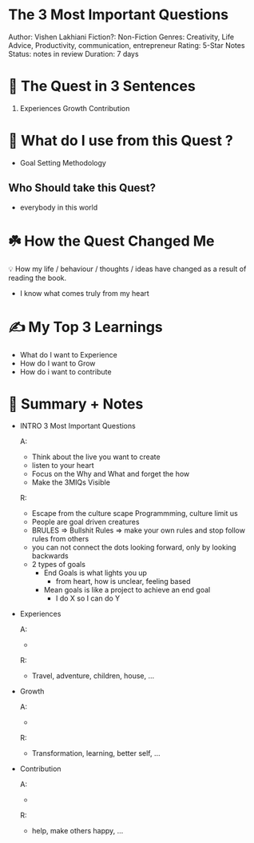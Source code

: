 # The 3 Most Important Questions

Author: Vishen Lakhiani
Fiction?: Non-Fiction
Genres: Creativity, Life Advice, Productivity, communication, entrepreneur
Rating: 5-Star
Notes Status: notes in review
Duration: 7 days

# 🚀 The Quest in 3 Sentences

1. Experiences Growth Contribution

# 🎨 What do I use from this Quest ?

- Goal Setting Methodology

## Who Should take this Quest?

- everybody in this world

# ☘️ How the Quest Changed Me

<aside>
💡 How my life / behaviour / thoughts / ideas have changed as a result of reading the book.

</aside>

- I know what comes truly from my heart

# ✍️ My Top 3 Learnings

- What do I want to Experience
- How do I want to Grow
- How do i want to contribute

# 📒 Summary + Notes

- INTRO 3 Most Important Questions
    
    
    A:
    
    - Think about the live you want to create
    - listen to your heart
    - Focus on the Why and What and forget the how
    - Make the 3MIQs Visible
    
    R:
    
    - Escape from the culture scape Programmming, culture limit us
    - People are goal driven creatures
    - BRULES ⇒ Bullshit Rules ⇒ make your own rules and stop follow rules from others
    - you can not connect the dots looking forward, only by looking backwards
    - 2 types of goals
        - End Goals  is what lights you up
            - from heart, how is unclear, feeling based
        - Mean goals is like a project to achieve an end goal
            - I do X so I can do Y
    
- Experiences
    
    A:
    
    - 
    
    R:
    
    - Travel, adventure, children, house, …
- Growth
    
    A:
    
    - 
    
    R:
    
    - Transformation, learning, better self, …
- Contribution
    
    A:
    
    - 
    
    R:
    
    - help, make others happy, …